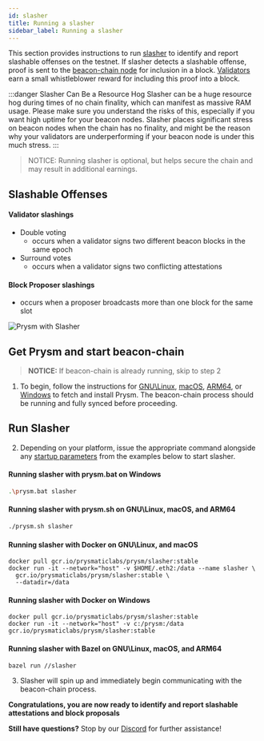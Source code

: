 ```yaml
---
id: slasher
title: Running a slasher
sidebar_label: Running a slasher
---
```

This section provides instructions to run [slasher](https://github.com/prysmaticlabs/prysm/tree/master/slasher) to identify and report slashable offenses on the testnet.  If slasher detects a slashable offense, proof is sent to the [beacon-chain node](https://docs.prylabs.network/docs/how-prysm-works/beacon-node/) for inclusion in a block.  [Validators](https://docs.prylabs.network/docs/how-prysm-works/prysm-validator-client/) earn a small whistleblower reward for including this proof into a block.  

:::danger Slasher Can Be a Resource Hog
Slasher can be a huge resource hog during times of no chain finality, which can manifest as massive RAM usage. Please make sure you understand the risks of this, especially if you want high uptime for your beacon nodes. Slasher places significant stress on beacon nodes when the chain has no finality, and might be the reason why your validators are underperforming if your beacon node is under this much stress.
:::

> NOTICE: Running slasher is optional, but helps secure the chain and may result in additional earnings.

## Slashable Offenses

#### Validator slashings 
 - Double voting
   - occurs when a validator signs two different beacon blocks in the same epoch
 - Surround votes
   - occurs when a validator signs two conflicting attestations  

#### Block Proposer slashings
 - occurs when a proposer broadcasts more than one block for the same slot
 
![Prysm with Slasher](/img/prysm-with-slasher.png)

## Get Prysm and start beacon-chain
> **NOTICE:** If beacon-chain is already running, skip to step 2 

1. To begin, follow the instructions for [GNU\Linux](/docs/install/linux), [macOS](/docs/install/mac), [ARM64](/docs/install/arm), or [Windows](/docs/install/windows) to fetch and install Prysm.  The beacon-chain process should be running and fully synced before proceeding.

## Run Slasher

2. Depending on your platform, issue the appropriate command alongside any [startup parameters](/docs/prysm-usage/parameters#slasher-parameters) from the examples below to start slasher.

#### Running slasher with prysm.bat on Windows

```sh
.\prysm.bat slasher
```

#### Running slasher with prysm.sh on GNU\Linux, macOS, and ARM64

```sh
./prysm.sh slasher
```

#### Running slasher with Docker on GNU\Linux, and macOS 

```text
docker pull gcr.io/prysmaticlabs/prysm/slasher:stable
docker run -it --network="host" -v $HOME/.eth2:/data --name slasher \
  gcr.io/prysmaticlabs/prysm/slasher:stable \
  --datadir=/data
```
#### Running slasher with Docker on Windows

```text
docker pull gcr.io/prysmaticlabs/prysm/slasher:stable
docker run -it --network="host" -v c:/prysm:/data gcr.io/prysmaticlabs/prysm/slasher:stable
```

#### Running slasher with Bazel on GNU\Linux, macOS, and ARM64

```text
bazel run //slasher
```

3. Slasher will spin up and immediately begin communicating with the beacon-chain process.

**Congratulations, you are now ready to identify and report slashable attestations and block proposals**

**Still have questions?**  Stop by our [Discord](https://discord.gg/KSA7rPr) for further assistance!

